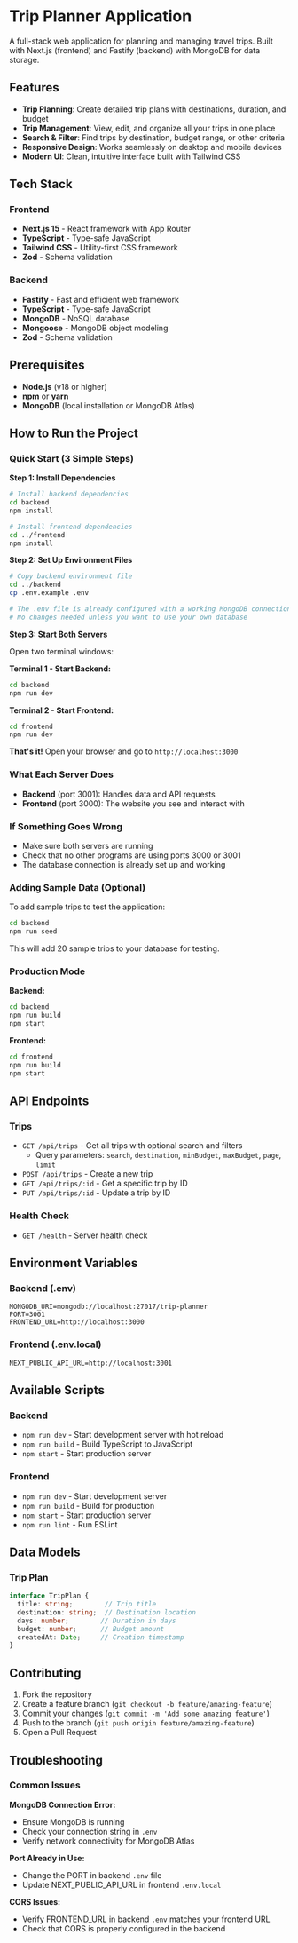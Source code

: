 # Trip Planner Application

A full-stack web application for planning and managing travel trips. Built with Next.js (frontend) and Fastify (backend) with MongoDB for data storage.

## Features

- **Trip Planning**: Create detailed trip plans with destinations, duration, and budget
- **Trip Management**: View, edit, and organize all your trips in one place
- **Search & Filter**: Find trips by destination, budget range, or other criteria
- **Responsive Design**: Works seamlessly on desktop and mobile devices
- **Modern UI**: Clean, intuitive interface built with Tailwind CSS

## Tech Stack

### Frontend
- **Next.js 15** - React framework with App Router
- **TypeScript** - Type-safe JavaScript
- **Tailwind CSS** - Utility-first CSS framework
- **Zod** - Schema validation

### Backend
- **Fastify** - Fast and efficient web framework
- **TypeScript** - Type-safe JavaScript
- **MongoDB** - NoSQL database
- **Mongoose** - MongoDB object modeling
- **Zod** - Schema validation

## Prerequisites

- **Node.js** (v18 or higher)
- **npm** or **yarn**
- **MongoDB** (local installation or MongoDB Atlas)

## How to Run the Project

### Quick Start (3 Simple Steps)

**Step 1: Install Dependencies**
```bash
# Install backend dependencies
cd backend
npm install

# Install frontend dependencies
cd ../frontend
npm install
```

**Step 2: Set Up Environment Files**
```bash
# Copy backend environment file
cd ../backend
cp .env.example .env

# The .env file is already configured with a working MongoDB connection
# No changes needed unless you want to use your own database
```

**Step 3: Start Both Servers**

Open two terminal windows:

**Terminal 1 - Start Backend:**
```bash
cd backend
npm run dev
```

**Terminal 2 - Start Frontend:**
```bash
cd frontend
npm run dev
```

**That's it!** Open your browser and go to `http://localhost:3000`

### What Each Server Does
- **Backend** (port 3001): Handles data and API requests
- **Frontend** (port 3000): The website you see and interact with

### If Something Goes Wrong
- Make sure both servers are running
- Check that no other programs are using ports 3000 or 3001
- The database connection is already set up and working

### Adding Sample Data (Optional)

To add sample trips to test the application:
```bash
cd backend
npm run seed
```
This will add 20 sample trips to your database for testing.

### Production Mode

**Backend:**
```bash
cd backend
npm run build
npm start
```

**Frontend:**
```bash
cd frontend
npm run build
npm start
```

## API Endpoints

### Trips

- `GET /api/trips` - Get all trips with optional search and filters
  - Query parameters: `search`, `destination`, `minBudget`, `maxBudget`, `page`, `limit`
- `POST /api/trips` - Create a new trip
- `GET /api/trips/:id` - Get a specific trip by ID
- `PUT /api/trips/:id` - Update a trip by ID

### Health Check

- `GET /health` - Server health check

## Environment Variables

### Backend (.env)

```env
MONGODB_URI=mongodb://localhost:27017/trip-planner
PORT=3001
FRONTEND_URL=http://localhost:3000
```

### Frontend (.env.local)

```env
NEXT_PUBLIC_API_URL=http://localhost:3001
```

## Available Scripts

### Backend

- `npm run dev` - Start development server with hot reload
- `npm run build` - Build TypeScript to JavaScript
- `npm start` - Start production server

### Frontend

- `npm run dev` - Start development server
- `npm run build` - Build for production
- `npm start` - Start production server
- `npm run lint` - Run ESLint

## Data Models

### Trip Plan

```typescript
interface TripPlan {
  title: string;        // Trip title
  destination: string;  // Destination location
  days: number;        // Duration in days
  budget: number;      // Budget amount
  createdAt: Date;     // Creation timestamp
}
```

## Contributing

1. Fork the repository
2. Create a feature branch (`git checkout -b feature/amazing-feature`)
3. Commit your changes (`git commit -m 'Add some amazing feature'`)
4. Push to the branch (`git push origin feature/amazing-feature`)
5. Open a Pull Request

## Troubleshooting

### Common Issues

**MongoDB Connection Error:**
- Ensure MongoDB is running
- Check your connection string in `.env`
- Verify network connectivity for MongoDB Atlas

**Port Already in Use:**
- Change the PORT in backend `.env` file
- Update NEXT_PUBLIC_API_URL in frontend `.env.local`

**CORS Issues:**
- Verify FRONTEND_URL in backend `.env` matches your frontend URL
- Check that CORS is properly configured in the backend
  
